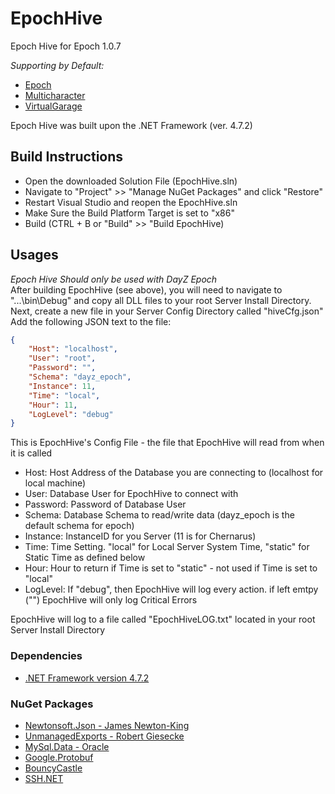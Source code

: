 # EpochHive
Epoch Hive for Epoch 1.0.7

*Supporting by Default:*
- [Epoch](https://epochmod.com/a2dayzepoch.php)
- [Multicharacter](https://epochmod.com/forum/topic/4944-release-multiple-character-support-now-compatible-with-epoch-1051/)
- [VirtualGarage](https://github.com/oiad/virtualGarage)

Epoch Hive was built upon the .NET Framework (ver. 4.7.2)

## Build Instructions
- Open the downloaded Solution File (EpochHive.sln)
- Navigate to  "Project" >> "Manage NuGet Packages"  and click "Restore"
- Restart Visual Studio and reopen the EpochHive.sln
- Make Sure the Build Platform Target is set to "x86"
- Build (CTRL + B or "Build" >> "Build EpochHive) 

## Usages
*Epoch Hive Should only be used with DayZ Epoch*  
After building EpochHive (see above), you will need to navigate to "...\bin\Debug\" and copy all DLL files to your root Server Install Directory.  
Next, create a new file in your Server Config Directory called "hiveCfg.json"  
Add the following JSON text to the file:
```json
{
	"Host": "localhost",
	"User": "root",
	"Password": "",
	"Schema": "dayz_epoch",
	"Instance": 11,
	"Time": "local",
	"Hour": 11,
	"LogLevel": "debug"
}
```  

This is EpochHive's Config File - the file that EpochHive will read from when it is called  
- Host: Host Address of the Database you are connecting to (localhost for local machine)
- User: Database User for EpochHive to connect with
- Password: Password of Database User
- Schema: Database Schema to read/write data (dayz_epoch is the default schema for epoch)
- Instance: InstanceID for you Server (11 is for Chernarus)
- Time: Time Setting. "local" for Local Server System Time, "static" for Static Time as defined below
- Hour: Hour to return if Time is set to "static" - not used if Time is set to "local"
- LogLevel: If "debug", then EpochHive will log every action. if left emtpy ("")  EpochHive will only log Critical Errors

EpochHive will log to a file called "EpochHiveLOG.txt" located in your root Server Install Directory   
  
### Dependencies
- [.NET Framework version 4.7.2](https://dotnet.microsoft.com/download/thank-you/net472)

### NuGet Packages
- [Newtonsoft.Json - James Newton-King](https://www.newtonsoft.com/json)
- [UnmanagedExports - Robert Giesecke](https://sites.google.com/site/robertgiesecke/Home/uploads/unmanagedexports)
- [MySql.Data - Oracle](https://dev.mysql.com/downloads/)
- [Google.Protobuf](https://github.com/protocolbuffers/protobuf)
- [BouncyCastle](http://www.bouncycastle.org/csharp/)
- [SSH.NET](https://github.com/sshnet/SSH.NET/)
